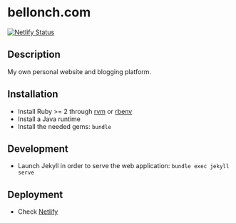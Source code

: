 # bellonch.com

[![Netlify Status](https://api.netlify.com/api/v1/badges/29ac7124-aea8-496a-8bf6-b9ce663c9f89/deploy-status)](https://app.netlify.com/sites/ecstatic-colden-708cf2/deploys)

## Description

My own personal website and blogging platform.

## Installation

* Install Ruby >= 2 through [rvm](https://rvm.io/) or [rbenv](http://rbenv.org/)
* Install a Java runtime
* Install the needed gems: `bundle`

## Development

* Launch Jekyll in order to serve the web application: `bundle exec jekyll serve`

## Deployment

* Check [Netlify](netlify.com)

